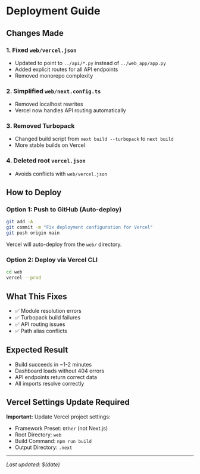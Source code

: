 # Deployment Guide

## Changes Made

### 1. Fixed `web/vercel.json`
- Updated to point to `../api/*.py` instead of `../web_app/app.py`
- Added explicit routes for all API endpoints
- Removed monorepo complexity

### 2. Simplified `web/next.config.ts`
- Removed localhost rewrites
- Vercel now handles API routing automatically

### 3. Removed Turbopack
- Changed build script from `next build --turbopack` to `next build`
- More stable builds on Vercel

### 4. Deleted root `vercel.json`
- Avoids conflicts with `web/vercel.json`

## How to Deploy

### Option 1: Push to GitHub (Auto-deploy)
```bash
git add -A
git commit -m "Fix deployment configuration for Vercel"
git push origin main
```
Vercel will auto-deploy from the `web/` directory.

### Option 2: Deploy via Vercel CLI
```bash
cd web
vercel --prod
```

## What This Fixes

- ✅ Module resolution errors
- ✅ Turbopack build failures
- ✅ API routing issues
- ✅ Path alias conflicts

## Expected Result

- Build succeeds in ~1-2 minutes
- Dashboard loads without 404 errors
- API endpoints return correct data
- All imports resolve correctly

## Vercel Settings Update Required

**Important:** Update Vercel project settings:
- Framework Preset: `Other` (not Next.js)
- Root Directory: `web`
- Build Command: `npm run build`
- Output Directory: `.next`

---
*Last updated: $(date)*